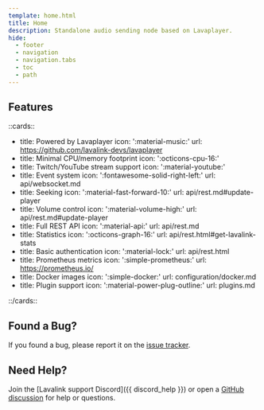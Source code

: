 ```yaml
---
template: home.html
title: Home
description: Standalone audio sending node based on Lavaplayer.
hide:
  - footer
  - navigation
  - navigation.tabs
  - toc
  - path
---
```


## Features

::cards::

- title: Powered by Lavaplayer
  icon: ':material-music:'
  url: https://github.com/lavalink-devs/lavaplayer
- title: Minimal CPU/memory footprint
  icon: ':octicons-cpu-16:'
- title: Twitch/YouTube stream support
  icon: ':material-youtube:'
- title: Event system
  icon: ':fontawesome-solid-right-left:'
  url: api/websocket.md
- title: Seeking
  icon: ':material-fast-forward-10:'
  url: api/rest.md#update-player
- title: Volume control
  icon: ':material-volume-high:'
  url: api/rest.md#update-player
- title: Full REST API
  icon: ':material-api:'
  url: api/rest.md
- title: Statistics
  icon: ':octicons-graph-16:'
  url: api/rest.html#get-lavalink-stats
- title: Basic authentication
  icon: ':material-lock:'
  url: api/rest.html
- title: Prometheus metrics
  icon: ':simple-prometheus:'
  url: https://prometheus.io/
- title: Docker images
  icon: ':simple-docker:'
  url: configuration/docker.md
- title: Plugin support
  icon: ':material-power-plug-outline:'
  url: plugins.md

::/cards::

## Found a Bug?

If you found a bug, please report it on the [issue tracker](https://github.com/lavalink-devs/Lavalink/issues/new?labels=bug&template=bug_report.md).

## Need Help?

Join the [Lavalink support Discord]({{ discord_help }}) or open a [GitHub discussion](https://github.com/lavalink-devs/Lavalink/discussions/new?category=q-a) for help or questions.

